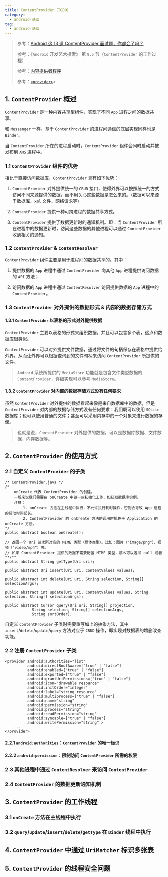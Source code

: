 ```yaml
---
title: ContentProvider（TODO）
category: 
  - android-基础
tag:
  - android-基础
---
```


> 参考：[Android 这 13 道 ContentProvider 面试题，你都会了吗？](https://hornhuang.blog.csdn.net/article/details/102979418)
> 
> 参考：《`Android` 开发艺术探索》 第 `9.5` 节（`ContentProvider` 的工作过程）
> 
> 参考：[内容提供者程序](https://developer.android.google.cn/guide/topics/providers/content-providers)
> 
> 参考：[`<provider>`](https://developer.android.google.cn/guide/topics/manifest/provider-element)>

## 1. `ContentProvider` 概述

`ContentProvider` 是一种内容共享型组件，实现了不同 `App` 进程之间的数据共享。

和 `Messenger` 一样，基于 `ContentProvider` 的进程间通信的底层实现同样也是 `Binder`。

当 `ContentProvider` 所在的进程启动时，`ContentProvider` 组件会同时启动并被发布到 `AMS` 进程中。

### 1.1 `ContentProvider` 组件的优势

相比于直接访问数据库，`ContentProvider` 具有如下优势：

1. `ContentProvider` 对外提供统一的 `CRUD` 接口，使得外界可以按照统一的方式访问不同来源提供的数据，而不用关心这些数据是怎么来的。（数据可以来源于数据库、`xml` 文件、网络请求等）

2. `ContentProvider` 提供一种可跨进程的数据共享方式。

3. `ContentProvider` 提供了数据更新时的通知机制。即：当 `ContentProvider` 所在进程中的数据更新时，访问这些数据的其他进程可以通过 `ContentProvider` 收到相关的通知。

### 1.2 `ContentProvider` & `ContentResolver`

`ContentProvider` 组件主要是用于进程间的数据共享的。其中：

1. 提供数据的 `App` 进程中通过 `ContentProvider` 向其他 `App` 进程提供访问数据的 `API` 方法；

2. 访问数据的 `App` 进程中通过 `ContentResolver` 访问提供数据的 `App` 进程中的 `ContentProvider`。

### 1.3 `ContentProvider` 对外提供的数据形式 & 内部的数据存储方式

#### 1.3.1 `ContentProvider` 以表格的形式对外提供数据

`ContentProvider` 主要以表格的形式来组织数据，并且可以包含多个表，这点和数据库很类似。

`ContentProvider` 可以对外提供文件数据，通过将文件的句柄保存在表格中提供给外界。从而让外界可以根据查询到的文件句柄来访问 `ContentProvider` 所提供的文件。

> `Android` 系统所提供的 `MediaStore` 功能就是包含文件类型数据的 `ContentProvider`，详细实现可以参考 `MediaStore`。

#### 1.3.2 `ContentProvider` 对内部的数据存储方式没有任何要求

虽然 `ContentProvider` 对外提供的数据看起来像是来自数据库中的数据，但是 `ContentProvider` 对内部的数据存储方式没有任何要求：我们既可以使用 `SQLite` 数据库；也可以使用普通的文件；甚至可以采用内存中的一个对象来进行数据的存储。

> 也就是说，`ContentProvider` 对外提供的数据，可以是数据库数据、文件数据、内存数据等。

## 2. `ContentProvider` 的使用方式

### 2.1 自定义 `ContentProvider` 的子类

```java:no-line-numbers
/* ContentProvider.java */
/*
    onCreate 代表 ContentProvider 的创建，
    一般来说我们需要在 onCreate 中做一些初始化工作，如获取数据库实例。
    注意：
        1. onCreate 方法在主线程中执行，不允许执行耗时操作，否则会导致 App 进程的启动时间延长。
        2. ContentProvider 的 onCreate 方法的调用时机先于 Application 的 onCreate 方法。
*/
public abstract boolean onCreate();

// 返回一个 Uri 请求所对应的 MIME 类型（媒体类型）。比如：图片（"image/png"）、视频（"video/mp4"）等。
// 如果 ContentProvider 提供的数据不需要配置 MIME 类型，那么可以返回 null 或者 "*/*" 
public abstract String getType(Uri uri);

public abstract Uri insert(Uri uri, ContentValues values);

public abstract int delete(Uri uri, String selection, String[] selectionArgs);

public abstract int update(Uri uri, ContentValues values, String selection, String[] selectionArgs);

public abstract Cursor query(Uri uri, String[] projection,
            String selection, String[] selectionArgs,
            String sortOrder);
```

自定义 `ContentProvider` 子类时需要重写如上的抽象方法，其中 `insert`/`delete`/`update`/`query` 方法对应于 `CRUD` 操作，即实现对数据表的增删改查功能。

### 2.2 注册 `ContentProvider` 子类

```xml:no-line-numbers
<provider android:authorities="list"
          android:directBootAware=["true" | "false"]
          android:enabled=["true" | "false"]
          android:exported=["true" | "false"]
          android:grantUriPermissions=["true" | "false"]
          android:icon="drawable resource"
          android:initOrder="integer"
          android:label="string resource"
          android:multiprocess=["true" | "false"]
          android:name="string"
          android:permission="string"
          android:process="string"
          android:readPermission="string"
          android:syncable=["true" | "false"]
          android:writePermission="string" >
    ...
</provider>
```

#### 2.2.1 `android:authorities`：`ContentProvider` 的唯一标识

#### 2.2.2 `android:permission`：限制访问 `ContentProvider` 所需的权限

### 2.3 其他进程中通过 `ContentResolver` 来访问 `ContentProvider`

### 2.4 `ContentProvider` 的数据更新通知机制

## 3. `ContentProvider` 的工作线程

### 3.1 `onCreate` 方法在主线程中执行

### 3.2 `query`/`update`/`insert`/`delete`/`getType` 在 `Binder` 线程中执行

## 4. `ContentProvider` 中通过 `UriMatcher` 标识多张表

## 5. `ContentProvider` 的线程安全问题